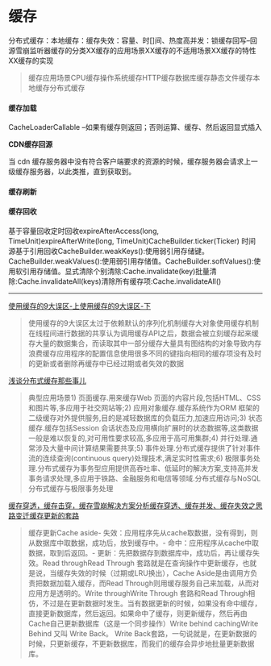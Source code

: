 # 缓存



分布式缓存：本地缓存：缓存失效：容量、时\[]间、热度高并发：锁缓存回写–回源雪崩监听器缓存的分类XX缓存的应用场景XX缓存的不适用场景XX缓存的特性XX缓存的实现

> 缓存应用场景CPU缓存操作系统缓存HTTP缓存数据库缓存静态文件缓存本地缓存分布式缓存

#### 缓存加载

CacheLoaderCallable –如果有缓存则返回；否则运算、缓存、然后返回显式插入

**CDN缓存回源**

当 cdn 缓存服务器中没有符合客户端要求的资源的时候，缓存服务器会请求上一级缓存服务器，以此类推，直到获取到。

#### 缓存刷新

#### 缓存回收

基于容量回收定时回收expireAfterAccess(long, TimeUnit)expireAfterWrite(long, TimeUnit)CacheBuilder.ticker(Ticker) 时间源基于引用回收CacheBuilder.weakKeys():使用弱引用存储键。CacheBuilder.weakValues():使用弱引用存储值。CacheBuilder.softValues():使用软引用存储值。显式清除个别清除:Cache.invalidate(key)批量清除:Cache.invalidateAll(keys)清除所有缓存项:Cache.invalidateAll()

***

[使用缓存的9大误区-上](https://kb.cnblogs.com/page/138696/)[使用缓存的9大误区-下](https://kb.cnblogs.com/page/144396/)

> 使用缓存的9大误区太过于依赖默认的序列化机制缓存大对象使用缓存机制在线程间进行数据的共享认为调用缓存API之后，数据会被立刻缓存起来缓存大量的数据集合，而读取其中一部分缓存大量具有图结构的对象导致内存浪费缓存应用程序的配置信息使用很多不同的键指向相同的缓存项没有及时的更新或者删除再缓存中已经过期或者失效的数据

[浅谈分布式缓存那些事儿](http://os.51cto.com/art/201306/397999.htm)

> 典型应用场景1) 页面缓存.用来缓存Web 页面的内容片段,包括HTML、CSS 和图片等,多应用于社交网站等;2) 应用对象缓存.缓存系统作为ORM 框架的二级缓存对外提供服务,目的是减轻数据库的负载压力,加速应用访问;3) 状态缓存.缓存包括Session 会话状态及应用横向扩展时的状态数据等,这类数据一般是难以恢复的,对可用性要求较高,多应用于高可用集群;4) 并行处理.通常涉及大量中间计算结果需要共享;5) 事件处理.分布式缓存提供了针对事件流的连续查询(continuous query)处理技术,满足实时性需求;6) 极限事务处理.分布式缓存为事务型应用提供高吞吐率、低延时的解决方案,支持高并发事务请求处理,多应用于铁路、金融服务和电信等领域.分布式缓存与NoSQL分布式缓存与极限事务处理

[缓存穿透，缓存击穿，缓存雪崩解决方案分析](https://blog.csdn.net/zeb\_perfect/article/details/54135506)[缓存穿透、缓存并发、缓存失效之思路变迁](http://ifeve.com/concurrency-cache-cross/)[缓存更新的套路](https://coolshell.cn/articles/17416.html)

> 缓存更新Cache aside- 失效：应用程序先从cache取数据，没有得到，则从数据库中取数据，成功后，放到缓存中。- 命中：应用程序从cache中取数据，取到后返回。- 更新：先把数据存到数据库中，成功后，再让缓存失效。Read throughRead Through 套路就是在查询操作中更新缓存，也就是说，当缓存失效的时候（过期或LRU换出），Cache Aside是由调用方负责把数据加载入缓存，而Read Through则用缓存服务自己来加载，从而对应用方是透明的。Write throughWrite Through 套路和Read Through相仿，不过是在更新数据时发生。当有数据更新的时候，如果没有命中缓存，直接更新数据库，然后返回。如果命中了缓存，则更新缓存，然后再由Cache自己更新数据库（这是一个同步操作）Write behind cachingWrite Behind 又叫 Write Back。 Write Back套路，一句说就是，在更新数据的时候，只更新缓存，不更新数据库，而我们的缓存会异步地批量更新数据库。
